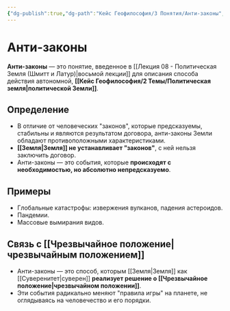 ```yaml
---
{"dg-publish":true,"dg-path":"Кейс Геофилософия/3 Понятия/Анти-законы","permalink":"/kejs-geofilosofiya/3-ponyatiya/anti-zakony/","dgShowLocalGraph":true}
---
```


# Анти-законы

**Анти-законы** — это понятие, введенное в [[Лекция 08 - Политическая Земля (Шмитт и Латур)\|восьмой лекции]] для описания способа действия автономной, **[[Кейс Геофилософия/2 Темы/Политическая земля\|политической Земли]]**.

## Определение
- В отличие от человеческих "законов", которые предсказуемы, стабильны и являются результатом договора, анти-законы Земли обладают противоположными характеристиками.
- **[[Земля\|Земля]] не устанавливает "законов"**, с ней нельзя заключить договор.
- Анти-законы — это события, которые **происходят с необходимостью, но абсолютно непредсказуемо**.

## Примеры
- Глобальные катастрофы: извержения вулканов, падения астероидов.
- Пандемии.
- Массовые вымирания видов.

## Связь с [[Чрезвычайное положение\|чрезвычайным положением]]
- Анти-законы — это способ, которым [[Земля\|Земля]] как [[Суверенитет\|суверен]] **реализует решение о [[Чрезвычайное положение\|чрезвычайном положении]]**.
- Эти события радикально меняют "правила игры" на планете, не оглядываясь на человечество и его порядки.